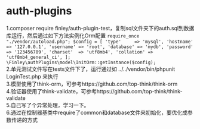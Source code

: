 # auth-plugins
1.composer require finley/auth-plugin-test，复制sql文件夹下的auth.sql到数据库运行，然后通过如下方法实例化Orm配置
``
require_once "./vendor/autoload.php";
$config = [
    'type'     => 'mysql',
    'hostname' => '127.0.0.1',
    'username' => 'root',
    'database' => 'mydb',
    'password'  => '123456789',
    'charset'  => 'utf8mb4',
    'collation' => 'utf8mb4_general_ci',
];
\Finley\authPlugins\model\InitOrm::getInstance($config);
``  
2.单元测试文件写在tests文件下了，运行通过如 ../../vendor/bin/phpunit LoginTest.php
来执行  
3.模型使用了think-orm，可参考https://github.com/top-think/think-orm  
4.验证器使用了think-validate，可参考https://github.com/top-think/think-validate  
5.自己写了个异常处理，学习一下。  
6.通过在控制器基类中require了common和database文件来初始化，要优化成参数传递的方式

